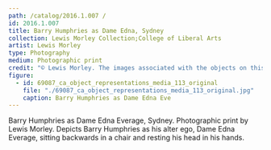 ```yaml
---
path: /catalog/2016.1.007 /
id: 2016.1.007 
title: Barry Humphries as Dame Edna, Sydney
collection: Lewis Morley Collection;College of Liberal Arts
artist: Lewis Morley
type: Photography
medium: Photographic print
credit: "© Lewis Morley. The images associated with the objects on this website are protected under United States copyright laws. We are pleased to share these materials as an educational resource for the public for non-commercial, educational and personal use only, or for fair use as defined by law."
figure:
  - id: 69087_ca_object_representations_media_113_original
    file: "./69087_ca_object_representations_media_113_original.jpg"
    caption: Barry Humphries as Dame Edna Eve
---
```

Barry Humphries as Dame Edna Everage, Sydney. Photographic print by Lewis Morley. Depicts Barry Humphries as his alter ego, Dame Edna Everage, sitting backwards in a chair and resting his head in his hands. 
